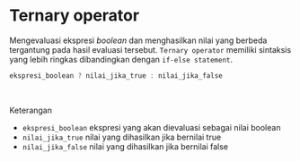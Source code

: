 # Ternary operator

Mengevaluasi ekspresi *boolean* dan menghasilkan nilai yang berbeda tergantung pada hasil evaluasi tersebut. `Ternary operator` memiliki sintaksis yang lebih ringkas dibandingkan dengan `if-else statement`.


```Dart
ekspresi_boolean ? nilai_jika_true : nilai_jika_false
```

</br>

Keterangan
- `ekspresi_boolean` ekspresi yang akan dievaluasi sebagai nilai boolean
- `nilai_jika_true` nilai yang dihasilkan jika bernilai true
- `nilai_jika_false` nilai yang dihasilkan jika bernilai false
